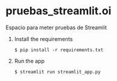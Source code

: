 # pruebas_streamlit.oi
Espacio para meter pruebas de Streamlit

1. Install the requirements

   ```
   $ pip install -r requirements.txt
   ```

2. Run the app

   ```
   $ streamlit run streamlit_app.py
   ```
